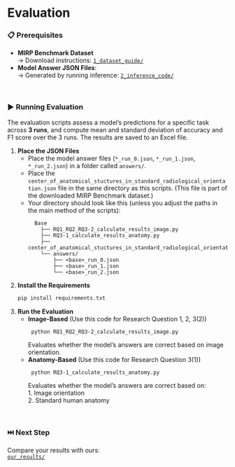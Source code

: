 # Evaluation

### 📋 Prerequisites
- **MIRP Benchmark Dataset**  
  → Download instructions: [`1_dataset_guide/`](https://github.com/Wolfda95/MIRP_Benchmark/tree/main/1_dataset_guide)  
- **Model Answer JSON Files**:  
  → Generated by running inference: [`2_inference_code/`](https://github.com/Wolfda95/MIRP_Benchmark/tree/main/2_inference_code)  

<br/>

### ▶️ Running Evaluation 
The evaluation scripts assess a model’s predictions for a specific task across **3 runs**, and compute mean and standard deviation of accuracy and F1 score over the 3 runs. The results are saved to an Excel file.

1. **Place the JSON Files**
   - Place the model answer files (`*_run_0.json`, `*_run_1.json`, `*_run_2.json`) in a folder called `answers/`.
   - Place the `center_of_anatomical_stuctures_in_standard_radiological_orientation.json` file in the same directory as this scripts. (This file is part of the downloaded MIRP Benchmark dataset.)
   - Your directory should look like this (unless you adjust the paths in the main method of the scripts):
      ```
        Base
          ├── RQ1_RQ2_RQ3-2_calculate_results_image.py
          ├── RQ3-1_calculate_results_anatomy.py
          ├── center_of_anatomical_stuctures_in_standard_radiological_orientation.json
          └── answers/
              ├── <base>_run_0.json
              ├── <base>_run_1.json
              └── <base>_run_2.json
      ```
2. **Install the Requirements**
   ```bash
   pip install requirements.txt
   ```
4. **Run the Evaluation**
   - **Image-Based** (Use this code for Research Question 1, 2, 3(2))
      ```
       python RQ1_RQ2_RQ3-2_calculate_results_image.py
      ```
      Evaluates whether the model’s answers are correct based on image orientation. 
   - **Anatomy-Based** (Use this code for Research Question 3(1))
      ```
       python RQ3-1_calculate_results_anatomy.py
      ```
      Evaluates whether the model’s answers are correct based on:  
          1. Image orientation  
          2. Standard human anatomy


   
<br/>

### ⏭️ Next Step
Compare your results with ours:  
[`our_results/`](https://github.com/Wolfda95/MIRP_Benchmark/tree/main/our_results)  


